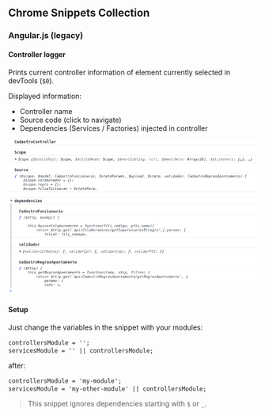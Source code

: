 ## Chrome Snippets Collection

### Angular.js (legacy)

#### Controller logger

Prints current controller information of element currently selected in devTools (`$0`).

Displayed information:

- Controller name
- Source code (click to navigate)
- Dependencies (Services / Factories) injected in controller

![Demo](https://raw.githubusercontent.com/evandro-slv/chrome-snippets/master/angular%20-%20Find%20controller%20info.png)

#### Setup

Just change the variables in the snippet with your modules:

    controllersModule = '';
    servicesModule = '' || controllersModule;
    
after:

    controllersModule = 'my-module';
    servicesModule = 'my-other-module' || controllersModule;

> This snippet ignores dependencies starting with `$` or `_`.
